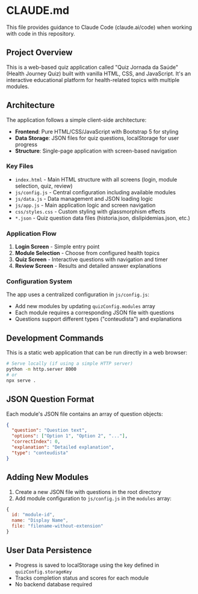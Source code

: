 # CLAUDE.md

This file provides guidance to Claude Code (claude.ai/code) when working with code in this repository.

## Project Overview

This is a web-based quiz application called "Quiz Jornada da Saúde" (Health Journey Quiz) built with vanilla HTML, CSS, and JavaScript. It's an interactive educational platform for health-related topics with multiple modules.

## Architecture

The application follows a simple client-side architecture:

- **Frontend**: Pure HTML/CSS/JavaScript with Bootstrap 5 for styling
- **Data Storage**: JSON files for quiz questions, localStorage for user progress
- **Structure**: Single-page application with screen-based navigation

### Key Files

- `index.html` - Main HTML structure with all screens (login, module selection, quiz, review)
- `js/config.js` - Central configuration including available modules
- `js/data.js` - Data management and JSON loading logic
- `js/app.js` - Main application logic and screen navigation
- `css/styles.css` - Custom styling with glassmorphism effects
- `*.json` - Quiz question data files (historia.json, dislipidemias.json, etc.)

### Application Flow

1. **Login Screen** - Simple entry point
2. **Module Selection** - Choose from configured health topics
3. **Quiz Screen** - Interactive questions with navigation and timer
4. **Review Screen** - Results and detailed answer explanations

### Configuration System

The app uses a centralized configuration in `js/config.js`:
- Add new modules by updating `quizConfig.modules` array
- Each module requires a corresponding JSON file with questions
- Questions support different types ("conteudista") and explanations

## Development Commands

This is a static web application that can be run directly in a web browser:

```bash
# Serve locally (if using a simple HTTP server)
python -m http.server 8000
# or
npx serve .
```

## JSON Question Format

Each module's JSON file contains an array of question objects:

```json
{
  "question": "Question text",
  "options": ["Option 1", "Option 2", "..."],
  "correctIndex": 0,
  "explanation": "Detailed explanation",
  "type": "conteudista"
}
```

## Adding New Modules

1. Create a new JSON file with questions in the root directory
2. Add module configuration to `js/config.js` in the `modules` array:
```javascript
{
  id: "module-id",
  name: "Display Name",
  file: "filename-without-extension"
}
```

## User Data Persistence

- Progress is saved to localStorage using the key defined in `quizConfig.storageKey`
- Tracks completion status and scores for each module
- No backend database required